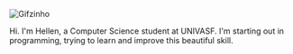 <img src="" alt="Gifzinho" />

 <p>Hi. I'm Hellen, a Computer Science student at UNIVASF. I'm starting out in programming, trying to learn and improve this beautiful skill.</p>


